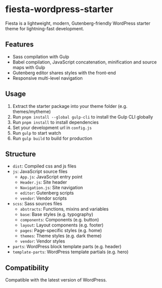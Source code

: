 # fiesta-wordpress-starter

Fiesta is a lightweight, modern, Gutenberg-friendly WordPress starter theme for lightning-fast development.

## Features

* Sass compilation with Gulp
* Babel compilation, JavaScript concatenation, minification and source maps with Gulp
* Gutenberg editor shares styles with the front-end
* Responsive multi-level navigation

## Usage

1. Extract the starter package into your theme folder (e.g. themes/mytheme)
2. Run `pnpm install --global gulp-cli` to install the Gulp CLI globally
3. Run `pnpm install` to install dependencies
4. Set your development url in `config.js`
5. Run `gulp` to start watch
6. Run `gulp build` to build for production

## Structure

* `dist`: Compiled css and js files
* `js`: JavaScript source files
  * `App.js`: JavaScript entry point
  * `Header.js`: Site header
  * `Navigation.js`: Site navigation
  * `editor`: Gutenberg scripts
  * `vendor`: Vendor scripts
* `scss`: Sass sources files
  * `abstracts`: Functions, mixins and variables
  * `base`: Base styles (e.g. typography)
  * `components`: Components (e.g. button)
  * `layout`: Layout components (e.g. footer)
  * `pages`: Page-specific styles (e.g. home)
  * `themes`: Theme styles (e.g. dark theme)
  * `vendor`: Vendor styles
* `parts`: WordPress block template parts (e.g. header)
* `template-parts`: WordPress template partials (e.g. hero)

## Compatibility

Compatible with the latest version of WordPress.
